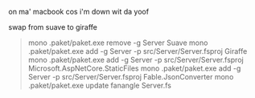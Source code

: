 on ma' macbook cos i'm down wit da yoof

swap from suave to giraffe
> mono .paket/paket.exe remove -g Server Suave
> mono .paket/paket.exe add -g Server -p src/Server/Server.fsproj Giraffe
> mono .paket/paket.exe add -g Server -p src/Server/Server.fsproj Microsoft.AspNetCore.StaticFiles
> mono .paket/paket.exe add -g Server -p src/Server/Server.fsproj Fable.JsonConverter
> mono .paket/paket.exe update
> fanangle Server.fs
